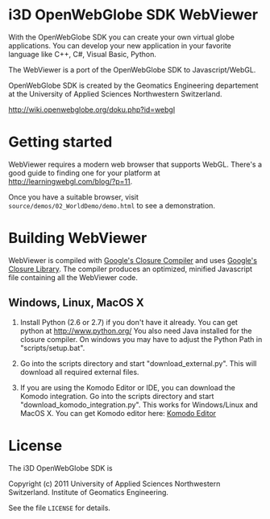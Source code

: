 i3D OpenWebGlobe SDK WebViewer
==============================

With the OpenWebGlobe SDK you can create your own virtual globe applications.
You can develop your new application in your favorite language like C++, C#,
Visual Basic, Python.

The WebViewer is a port of the OpenWebGlobe SDK to Javascript/WebGL.

OpenWebGlobe SDK is created by the Geomatics Engineering departement at the
University of Applied Sciences Northwestern Switzerland.

http://wiki.openwebglobe.org/doku.php?id=webgl



Getting started
===============

WebViewer requires a modern web browser that supports WebGL.  There's a good
guide to finding one for your platform at <http://learningwebgl.com/blog/?p=11>.

Once you have a suitable browser, visit `source/demos/02_WorldDemo/demo.html` to
see a demonstration.


Building WebViewer
==================

WebViewer is compiled with [Google's Closure
Compiler](http://code.google.com/closure/compiler/) and uses [Google's Closure
Library](http://code.google.com/p/closure-library/).  The compiler produces an
optimized, minified Javascript file containing all the WebViewer code.


Windows, Linux, MacOS X
-----------------------

1) Install Python (2.6 or 2.7) if you don't have it already. You can get python at http://www.python.org/
You also need Java installed for the closure compiler. 
On windows you may have to adjust the Python Path in "scripts/setup.bat".

2) Go into the scripts directory and start 
"download_external.py". This will download all required external files.

3) If you are using the Komodo Editor or IDE, you can download the Komodo integration.
Go into the scripts directory and start "download_komodo_integration.py". This works for Windows/Linux and MacOS X.
You can get Komodo editor here: [Komodo Editor](http://www.activestate.com/komodo-edit)


License
=======

The i3D OpenWebGlobe SDK is

Copyright (c) 2011 University of Applied Sciences Northwestern Switzerland.
Institute of Geomatics Engineering.

See the file `LICENSE` for details.

